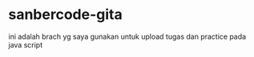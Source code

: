 # sanbercode-gita
ini adalah brach yg saya gunakan untuk upload tugas dan practice pada java script 
